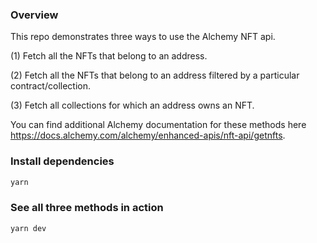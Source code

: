 ### Overview

This repo demonstrates three ways to use the Alchemy NFT api.

(1) Fetch all the NFTs that belong to an address.

(2) Fetch all the NFTs that belong to an address filtered by a particular contract/collection.

(3) Fetch all collections for which an address owns an NFT.

You can find additional Alchemy documentation for these methods here https://docs.alchemy.com/alchemy/enhanced-apis/nft-api/getnfts.

### Install dependencies

```bash
yarn
```

### See all three methods in action

```bash
yarn dev
```
